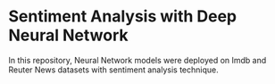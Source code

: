 # Sentiment Analysis with Deep Neural Network
In this repository, Neural Network models were deployed on Imdb and Reuter News datasets with sentiment analysis technique.
